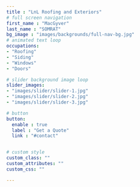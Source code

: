 ```yaml
---
title : "LnL Roofing and Exteriors"
# full screen navigation
first_name : "MacGyver"
last_name : "SOMRAT"
bg_image : "images/backgrounds/full-nav-bg.jpg"
# animated text loop
occupations:
- "Roofing"
- "Siding"
- "Windows"
- "Doors"

# slider background image loop
slider_images:
- "images/slider/slider-1.jpg"
- "images/slider/slider-2.jpg"
- "images/slider/slider-3.jpg"

# button
button:
  enable : true
  label : "Get a Quote"
  link : "#contact"


# custom style
custom_class: "" 
custom_attributes: "" 
custom_css: ""

---
```

